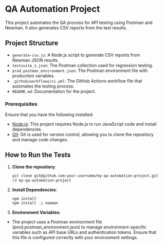 # QA Automation Project

This project automates the QA process for API testing using Postman and Newman. It also generates CSV reports from the test results.

## Project Structure
- `generate-csv.js`: A Node.js script to generate CSV reports from Newman JSON results.
- `testsuite_1.json`: The Postman collection used for regression testing.
- `prod.postman_environment.json`: The Postman environment file with production variables.
- `.github/workflows/ci.yml`: The GitHub Actions workflow file that automates the testing process.
- `README.md`: Documentation for the project.

### Prerequisites
Ensure that you have the following installed:
- [Node.js](https://nodejs.org/en/): This project requires Node.js to run JavaScript code and install dependencies.
- [Git](https://git-scm.com/): Git is used for version control, allowing you to clone the repository and manage code changes.

## How to Run the Tests
1. **Clone the repository**:
   ```bash
   git clone git@github.com:your-username/my-qa-automation-project.git
   cd my-qa-automation-project
2. **Install Dependencies**:
   ```bash
   npm install
   npm install -g newman
3. **Environment Variables**:
- The project uses a Postman environment file (prod.postman_environment.json) to manage environment-specific variables such as API base URLs and authentication tokens. Ensure that this file is configured correctly with your environment settings.

